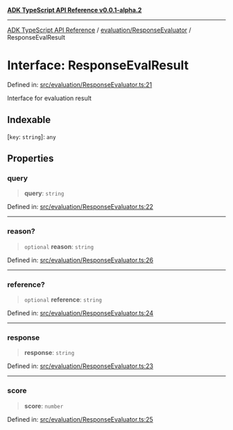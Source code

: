 [**ADK TypeScript API Reference v0.0.1-alpha.2**](../../../README.md)

***

[ADK TypeScript API Reference](../../../modules.md) / [evaluation/ResponseEvaluator](../README.md) / ResponseEvalResult

# Interface: ResponseEvalResult

Defined in: [src/evaluation/ResponseEvaluator.ts:21](https://github.com/njraladdin/adk-typescript/blob/main/src/evaluation/ResponseEvaluator.ts#L21)

Interface for evaluation result

## Indexable

\[`key`: `string`\]: `any`

## Properties

### query

> **query**: `string`

Defined in: [src/evaluation/ResponseEvaluator.ts:22](https://github.com/njraladdin/adk-typescript/blob/main/src/evaluation/ResponseEvaluator.ts#L22)

***

### reason?

> `optional` **reason**: `string`

Defined in: [src/evaluation/ResponseEvaluator.ts:26](https://github.com/njraladdin/adk-typescript/blob/main/src/evaluation/ResponseEvaluator.ts#L26)

***

### reference?

> `optional` **reference**: `string`

Defined in: [src/evaluation/ResponseEvaluator.ts:24](https://github.com/njraladdin/adk-typescript/blob/main/src/evaluation/ResponseEvaluator.ts#L24)

***

### response

> **response**: `string`

Defined in: [src/evaluation/ResponseEvaluator.ts:23](https://github.com/njraladdin/adk-typescript/blob/main/src/evaluation/ResponseEvaluator.ts#L23)

***

### score

> **score**: `number`

Defined in: [src/evaluation/ResponseEvaluator.ts:25](https://github.com/njraladdin/adk-typescript/blob/main/src/evaluation/ResponseEvaluator.ts#L25)
